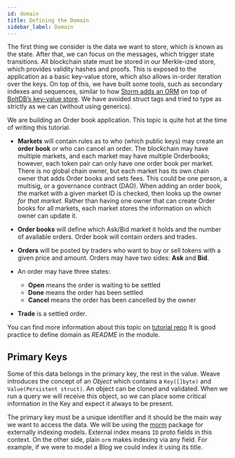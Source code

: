 ```yaml
---
id: domain
title: Defining the Domain
sidebar_label: Domain
---
```


The first thing we consider is the data we want to store, which is known as the state. After that, we can focus on the messages, which trigger state transitions. All blockchain state must be stored in our Merkle-ized store, which provides validity hashes and proofs. This is exposed to the application as a basic key-value store, which also allows in-order iteration over the keys. On top of this, we have built some tools, such as secondary indexes and sequences, similar to how [Storm adds an ORM](https://github.com/asdine/storm#simple-crud-system) on top of [BoltDB’s key-value store](https://github.com/boltdb/bolt#using-buckets). We have avoided struct tags and tried to type as strictly as we can (without using generics).

We are building an Order book application. This topic is quite hot at the time of writing this tutorial.

- **Markets** will contain rules as to who (which public keys) may create an **order book** or who can cancel an order. The blockchain may have multiple markets, and each market may have multiple Orderbooks; however, each token pair can only have one order book per market.
There is no global chain owner, but each market has its own chain owner that adds Order books and sets fees. This could be one person, a multisig, or a governance contract (DAO). When adding an order book, the market with a given market ID is checked, then looks up the owner _for that market_. Rather than having one owner that can create Order books for all markets, each market stores the information on which owner can update it.

- **Order books** will define which Ask/Bid market it holds and the number of available orders. Order book will contain orders and trades.

- **Orders** will be posted by traders who want to buy or sell tokens with a given price and amount. Orders may have two sides: **Ask** and **Bid**.
- An order may have three states:
  - **Open** means the order is waiting to be settled
  - **Done** means the order has been settled
  - **Cancel** means the order has been cancelled by the owner

- **Trade** is a settled order.

You can find more information about this topic on [tutorial repo](https://github.com/iov-one/tutorial/blob/master/x/orderbook/README.md 'README.md') It is good practice to define domain as _README_ in the module.

## Primary Keys

Some of this data belongs in the primary key, the rest in the value. Weave introduces the concept of an *Object* which contains a `Key([]byte)` and `Value(Persistent struct)`. An object can be cloned and validated. When we run a query we will receive this object, so we can place some critical information in the Key and expect it always to be present.

The primary key must be a unique identifier and it should be the main way we want to access the data. We will be using the [morm](weave-tutorial/06-buckets#CustomBucket) package for externally indexing models. External index means `ID` proto fields in this context. On the other side, plain `orm` makes indexing via any field. For example, if we were to model a Blog we could index it using its title.
